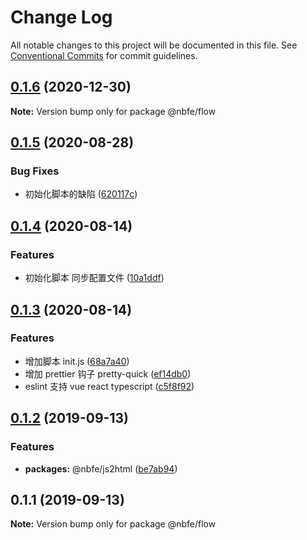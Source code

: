 # Change Log

All notable changes to this project will be documented in this file. See [Conventional Commits](https://conventionalcommits.org) for commit guidelines.

## [0.1.6](https://github.com/shuoshubao/nbfe/compare/@nbfe/flow@0.1.5...@nbfe/flow@0.1.6) (2020-12-30)

**Note:** Version bump only for package @nbfe/flow

## [0.1.5](https://github.com/shuoshubao/nbfe/compare/@nbfe/flow@0.1.4...@nbfe/flow@0.1.5) (2020-08-28)

### Bug Fixes

-   初始化脚本的缺陷 ([620117c](https://github.com/shuoshubao/nbfe/commit/620117c))

## [0.1.4](https://github.com/shuoshubao/nbfe/compare/@nbfe/flow@0.1.3...@nbfe/flow@0.1.4) (2020-08-14)

### Features

-   初始化脚本 同步配置文件 ([10a1ddf](https://github.com/shuoshubao/nbfe/commit/10a1ddf))

## [0.1.3](https://github.com/shuoshubao/nbfe/compare/@nbfe/flow@0.1.2...@nbfe/flow@0.1.3) (2020-08-14)

### Features

-   增加脚本 init.js ([68a7a40](https://github.com/shuoshubao/nbfe/commit/68a7a40))
-   增加 prettier 钩子 pretty-quick ([ef14db0](https://github.com/shuoshubao/nbfe/commit/ef14db0))
-   eslint 支持 vue react typescript ([c5f8f92](https://github.com/shuoshubao/nbfe/commit/c5f8f92))

## [0.1.2](https://github.com/shuoshubao/nbfe/compare/@nbfe/flow@0.1.1...@nbfe/flow@0.1.2) (2019-09-13)

### Features

-   **packages:** @nbfe/js2html ([be7ab94](https://github.com/shuoshubao/nbfe/commit/be7ab94))

## 0.1.1 (2019-09-13)

**Note:** Version bump only for package @nbfe/flow
